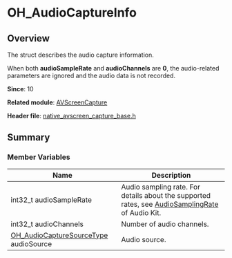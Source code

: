 # OH_AudioCaptureInfo

## Overview

The struct describes the audio capture information.

When both **audioSampleRate** and **audioChannels** are **0**, the audio-related parameters are ignored and the audio data is not recorded.

**Since**: 10

**Related module**: [AVScreenCapture](capi-avscreencapture.md)

**Header file**: [native_avscreen_capture_base.h](capi-native-avscreen-capture-base-h.md)

## Summary

### Member Variables

| Name| Description|
| -- | -- |
| int32_t audioSampleRate | Audio sampling rate. For details about the supported rates, see [AudioSamplingRate](../apis-audio-kit/js-apis-audio.md#audiosamplingrate8) of Audio Kit.|
| int32_t audioChannels | Number of audio channels.|
| [OH_AudioCaptureSourceType](capi-native-avscreen-capture-base-h.md#oh_audiocapturesourcetype) audioSource | Audio source.|

